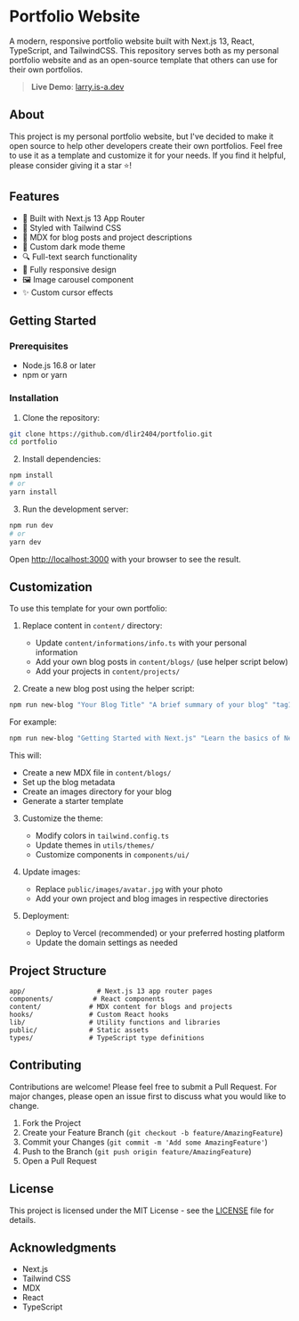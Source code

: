 # Portfolio Website

A modern, responsive portfolio website built with Next.js 13, React, TypeScript, and TailwindCSS. This repository serves both as my personal portfolio website and as an open-source template that others can use for their own portfolios.

> **Live Demo**: [larry.is-a.dev](https://larry.is-a.dev)

## About

This project is my personal portfolio website, but I've decided to make it open source to help other developers create their own portfolios. Feel free to use it as a template and customize it for your needs. If you find it helpful, please consider giving it a star ⭐!

## Features

- 🚀 Built with Next.js 13 App Router
- 💅 Styled with Tailwind CSS
- 📝 MDX for blog posts and project descriptions
- 🎨 Custom dark mode theme
- 🔍 Full-text search functionality
- 📱 Fully responsive design
- 🖼️ Image carousel component
- ✨ Custom cursor effects

## Getting Started

### Prerequisites

- Node.js 16.8 or later
- npm or yarn

### Installation

1. Clone the repository:
```bash
git clone https://github.com/dlir2404/portfolio.git
cd portfolio
```

2. Install dependencies:
```bash
npm install
# or
yarn install
```

3. Run the development server:
```bash
npm run dev
# or
yarn dev
```

Open [http://localhost:3000](http://localhost:3000) with your browser to see the result.

## Customization

To use this template for your own portfolio:

1. Replace content in `content/` directory:
   - Update `content/informations/info.ts` with your personal information
   - Add your own blog posts in `content/blogs/` (use helper script below)
   - Add your projects in `content/projects/`

2. Create a new blog post using the helper script:
```bash
npm run new-blog "Your Blog Title" "A brief summary of your blog" "tag1,tag2,tag3" [featured] [author]
```
For example:
```bash
npm run new-blog "Getting Started with Next.js" "Learn the basics of Next.js and build your first app" "next.js,react,tutorial" true "Your Name"
```
This will:
- Create a new MDX file in `content/blogs/`
- Set up the blog metadata
- Create an images directory for your blog
- Generate a starter template

3. Customize the theme:
   - Modify colors in `tailwind.config.ts`
   - Update themes in `utils/themes/`
   - Customize components in `components/ui/`

3. Update images:
   - Replace `public/images/avatar.jpg` with your photo
   - Add your own project and blog images in respective directories

4. Deployment:
   - Deploy to Vercel (recommended) or your preferred hosting platform
   - Update the domain settings as needed

## Project Structure

```
app/                  # Next.js 13 app router pages
components/          # React components
content/            # MDX content for blogs and projects
hooks/              # Custom React hooks
lib/                # Utility functions and libraries
public/             # Static assets
types/              # TypeScript type definitions
```

## Contributing

Contributions are welcome! Please feel free to submit a Pull Request. For major changes, please open an issue first to discuss what you would like to change.

1. Fork the Project
2. Create your Feature Branch (`git checkout -b feature/AmazingFeature`)
3. Commit your Changes (`git commit -m 'Add some AmazingFeature'`)
4. Push to the Branch (`git push origin feature/AmazingFeature`)
5. Open a Pull Request

## License

This project is licensed under the MIT License - see the [LICENSE](LICENSE) file for details.

## Acknowledgments

- Next.js
- Tailwind CSS
- MDX
- React
- TypeScript